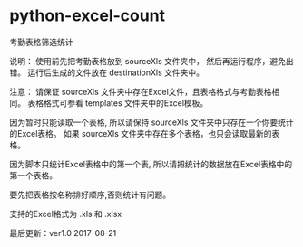 # python-excel-count

考勤表格筛选统计

说明：
使用前先把考勤表格放到 sourceXls 文件夹中，
然后再运行程序，避免出错。
运行后生成的文件放在 destinationXls 文件夹中。

注意：
请保证 sourceXls 文件夹中存在Excel文件，且表格格式与考勤表格相同。
表格格式可参看 templates 文件夹中的Excel模板。

因为暂时只能读取一个表格,
所以请保持 sourceXls 文件夹中只存在一个你要统计的Excel表格。
如果 sourceXls 文件夹中存在多个表格，也只会读取最新的表格。

因为脚本只统计Excel表格中的第一个表,
所以请把统计的数据放在Excel表格中的第一个表格。

要先把表格按名称排好顺序,否则统计有问题。

支持的Excel格式为 .xls 和 .xlsx

最后更新：ver1.0 2017-08-21
